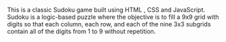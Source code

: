 This is a classic Sudoku game built using HTML , CSS and JavaScript. Sudoku is a logic-based puzzle where the objective is to fill a 9x9 grid with digits so that each column, each row, and each of the nine 3x3 subgrids contain all of the digits from 1 to 9 without repetition.
